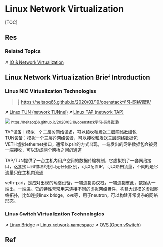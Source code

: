 # Linux Network Virtualization

[TOC]



## Res
### Related Topics
↗ [IO & Network Virtualization](../../../../../../../Software%20Engineering/🦄%20Computer%20Virtualization/Hardware%20Level%20Virtualization%20&%20Hypervisors/IO%20&%20Network%20Virtualization.md)



## Linux Network Virtualization Brief Introduction
### Linux NIC Virtualization Technologies
> 🔗 https://heitaoq66.github.io/2020/03/19/openstack学习-网络管理/

↗ [Linux TUN (network TUNnel)](../../../../../../🏎️%20Computer%20Networking%20and%20Communication/Network%20Virtualization/📌%20NV%20Implementations/Virtual%20Network%20Layer/Linux%20TUN%20(network%20TUNnel).md)
↗ [Linux TAP (network TAP)](../../../../../../🏎️%20Computer%20Networking%20and%20Communication/Network%20Virtualization/📌%20NV%20Implementations/Virtual%20Link%20Layer/Linux%20TAP%20(network%20TAP).md)

![](../../../../../../../../../Assets/Pics/Pasted%20image%2020240427103356.png)
<small>https://heitaoq66.github.io/2020/03/19/openstack学习-网络管理/</small>

TAP设备：模拟一个二层的网络设备，可以接收和发送二层网络数据包  
TUN设备：模拟一个三层的网络设备，可以接收和发送三层网络数据包  
VETH:虚拟ethernet接口，通常以pair的方式出现，一端发出的网络数据包会被另一端接收，可以形成两个网桥之间的通道

TAP/TUN提供了一台主机内用户空间的数据传输机制，它虚拟机了一套网络接口，这套接口和物理的接口无任何区别，可以配置IP，可以路由流量，不同的是它流量只在主机内流通

veth-pari，是成对出现的网络设备，一端连接协议栈，一端连接彼此，数据从一端出，一端进。它的特性常常用来连接不同的虚拟网络组件，构建大规模的虚拟网络拓扑，比如连接linux bridge，ovs等，用于neutron，可以构建非常复杂的网络形态。


### Linux Switch Virtualization Technologies
↗ [Linux Bridge](../../../../../../🏎️%20Computer%20Networking%20and%20Communication/Network%20Virtualization/📌%20NV%20Implementations/Virtual%20Link%20Layer/Linux%20Bridge.md)
↗ [Linux network-namespace](../../../../../../🏎️%20Computer%20Networking%20and%20Communication/Network%20Virtualization/📌%20NV%20Implementations/Virtual%20Network%20Layer/Virtual%20Network%20(vNetwork)/Linux%20network-namespace.md)
↗ [OVS (Open vSwitch)](../../../../../../🏎️%20Computer%20Networking%20and%20Communication/Network%20Virtualization/📌%20NV%20Implementations/Virtual%20Link%20Layer/Virtual%20Switch%20(vSwitch)/OVS%20(Open%20vSwitch).md)



## Ref
[👍 openstack学习-网络管理(转)]: https://heitaoq66.github.io/2020/03/19/openstack学习-网络管理/
